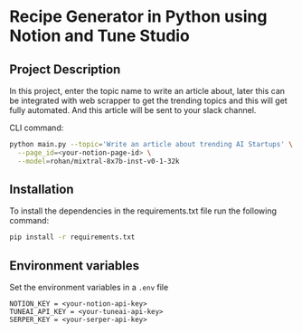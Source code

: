 # Recipe Generator in Python using Notion and Tune Studio

## Project Description

In this project, enter the topic name to write an article about, later this can be integrated with web scrapper to get the trending topics and this will get fully automated.
And this article will be sent to your slack channel.

CLI command:

```sh
python main.py --topic='Write an article about trending AI Startups' \
  --page_id=<your-notion-page-id> \
  --model=rohan/mixtral-8x7b-inst-v0-1-32k
```

## Installation

To install the dependencies in the requirements.txt file run the following command:

```sh
pip install -r requirements.txt
```

## Environment variables

Set the environment variables in a `.env` file

```
NOTION_KEY = <your-notion-api-key>
TUNEAI_API_KEY = <your-tuneai-api-key>
SERPER_KEY = <your-serper-api-key>
```